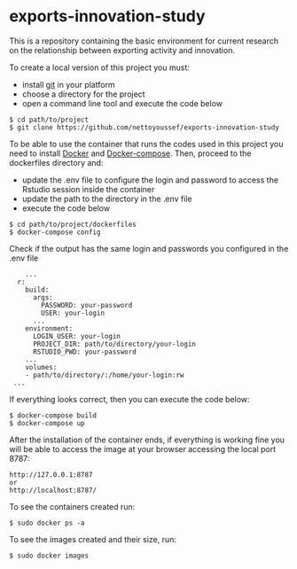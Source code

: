 # exports-innovation-study
This is a repository containing the basic environment for current research on the relationship between exporting activity and innovation.


To create a local version of this project you must:

* install [git](https://git-scm.com/downloads) in your platform
* choose a directory for the project
* open a command line tool and execute the code below

```Shell
$ cd path/to/project
$ git clone https://github.com/nettoyoussef/exports-innovation-study
```

To be able to use the container that runs the codes used in this project you need to install [Docker](https://docs.docker.com/install/) and [Docker-compose](https://docs.docker.com/compose/install/).
Then, proceed to the dockerfiles directory and:

* update the .env file to configure the login and password to access the Rstudio session inside the container
* update the path to the directory in the .env file
* execute the code below


```Shell
$ cd path/to/project/dockerfiles
$ docker-compose config
```


Check if the output has the same login and passwords you configured in the .env file
```
    ...
  r:
    build:
      args:
        PASSWORD: your-password
        USER: your-login
      ...
    environment:
      LOGIN_USER: your-login
      PROJECT_DIR: path/to/directory/your-login
      RSTUDIO_PWD: your-password
    ...
    volumes:
    - path/to/directory/:/home/your-login:rw
 ...   

 ```
 
 If everything looks correct, then you can execute the code below:
 
 ```Shell
$ docker-compose build
$ docker-compose up
 ```

After the installation of the container ends, if everything is working fine you will be able to access the image at your browser accessing the local port 8787:

```
http://127.0.0.1:8787
or
http://localhost:8787/
```

To see the containers created run:

```Shell
$ sudo docker ps -a
```

To see the images created and their size, run:

```Shell
$ sudo docker images
```



 







